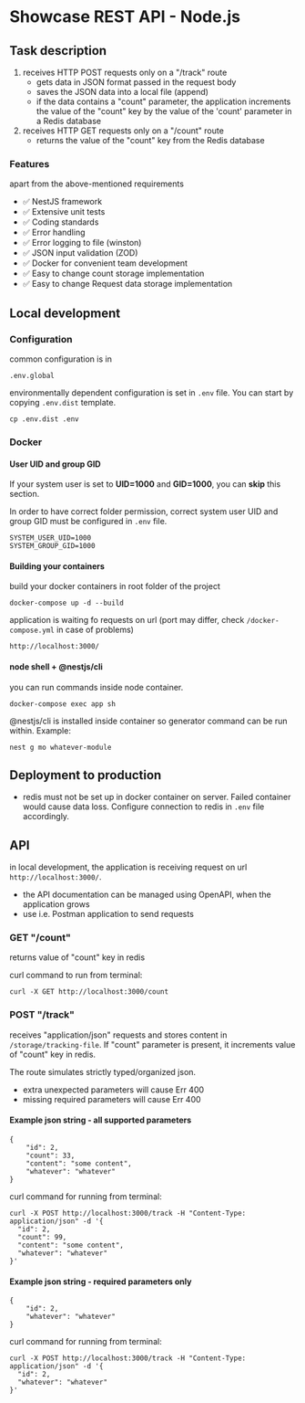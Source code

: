 # Showcase REST API - Node.js

## Task description

1. receives HTTP POST requests only on a "/track" route
    - gets data in JSON format passed in the request body
    - saves the JSON data into a local file (append)
    - if the data contains a "count" parameter, the application increments the value of the "count" key by the value of the 'count' parameter in a Redis database
2. receives HTTP GET requests only on a "/count" route
    - returns the value of the "count" key from the Redis database

### Features

apart from the above-mentioned requirements

- ✅ NestJS framework
- ✅ Extensive unit tests
- ✅ Coding standards
- ✅ Error handling
- ✅ Error logging to file (winston)
- ✅ JSON input validation (ZOD)
- ✅ Docker for convenient team development
- ✅ Easy to change count storage implementation
- ✅ Easy to change Request data storage implementation

## Local development

### Configuration

common configuration is in

```
.env.global
```

environmentally dependent configuration is set in `.env` file. You can start by copying `.env.dist` template.

```
cp .env.dist .env
```

### Docker

#### User UID and group GID

If your system user is set to **UID=1000** and **GID=1000**, you can **skip** this section.

In order to have correct folder permission, correct system user UID and group GID must be configured in `.env` file. 

```
SYSTEM_USER_UID=1000
SYSTEM_GROUP_GID=1000
```

#### Building your containers

build your docker containers in root folder of the project

```
docker-compose up -d --build
```

application is waiting fo requests on url (port may differ, check `/docker-compose.yml` in case of problems)

```
http://localhost:3000/
```

#### node shell + @nestjs/cli

you can run commands inside node container.

```
docker-compose exec app sh
```

@nestjs/cli is installed inside container so generator command can be run within. Example:

```
nest g mo whatever-module
```

## Deployment to production

- redis must not be set up in docker container on server. Failed container would cause data loss. Configure connection
  to redis in `.env` file accordingly.

## API

in local development, the application is receiving request on url `http://localhost:3000/`.

- the API documentation can be managed using OpenAPI, when the application grows
- use i.e. Postman application to send requests

### GET "/count"

returns value of "count" key in redis

curl command to run from terminal: 

```
curl -X GET http://localhost:3000/count
```

### POST "/track"

receives "application/json" requests and stores content in `/storage/tracking-file`.
If "count" parameter is present, it increments value of "count" key in redis.

The route simulates strictly typed/organized json.

- extra unexpected parameters will cause Err 400
- missing required parameters will cause Err 400

#### Example json string - all supported parameters

```
{
    "id": 2,
    "count": 33,
    "content": "some content",
    "whatever": "whatever"
}
```

curl command for running from terminal:

```
curl -X POST http://localhost:3000/track -H "Content-Type: application/json" -d '{
  "id": 2,
  "count": 99,
  "content": "some content",
  "whatever": "whatever"
}'
```

#### Example json string - required parameters only

```
{
    "id": 2,
    "whatever": "whatever"
}
```

curl command for running from terminal:

```
curl -X POST http://localhost:3000/track -H "Content-Type: application/json" -d '{
  "id": 2,
  "whatever": "whatever"
}'
```